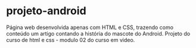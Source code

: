 # projeto-android
Página web desenvolvida apenas com HTML e CSS, trazendo como conteúdo um artigo contando a história do mascote do Android.
Projeto do curso de html e css - modulo 02 do curso em video.
